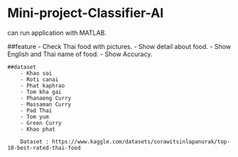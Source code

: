 # Mini-project-Classifier-AI

can run application with MATLAB.

##feature - Check Thai food with pictures. - Show detail about food. - Show English and Thai name of food. - Show Accuracy.

    ##dataset
        - Khao soi
        - Roti canai
        - Phat kaphrao
        - Tom kha gai
        - Phanaeng Curry
        - Massaman Curry
        - Pad Thai
        - Tom yum
        - Green Curry
        - Khao phat

        Dataset : https://www.kaggle.com/datasets/sorawitsinlapanurak/top-10-best-rated-thai-food
